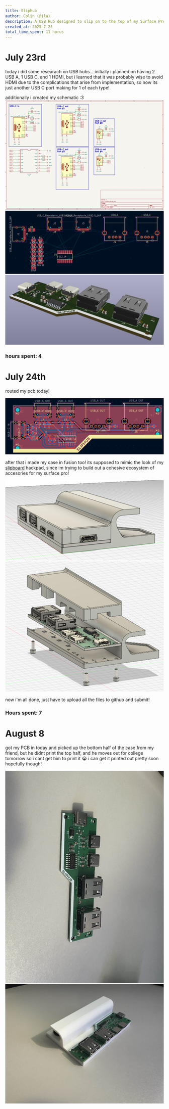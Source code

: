 ```yaml
---
title: Sliphub
author: Colin (@ila)
description: A USB Hub designed to slip on to the top of my Surface Pro 11!
created_at: 2025-7-23
total_time_spent: 11 horus
---
```




# July 23rd 
today i did some researach on USB hubs... initially i planned on having 2 USB A, 1 USB C, and 1 HDMI, but i learned that it was probably wise to avoid HDMI due to the complications that arise from implementation, so now its just another USB C port making for 1 of each type!



additionally i created my schematic :3
![sliphub schematic](journal_photos/schematic.png)
![slipbub pcb unrouted](journal_photos/pcb_start.png)
![sliphub pcb 3d model](journal_photos/pcb_3d.png)

### hours spent: 4

# July 24th
routed my pcb today! 

![sliphub pcb routed](journal_photos/pcb_finished.png)

after that i made my case in fusion too! its supposed to mimic the look of my [slipboard](https://github.com/ila-io/slipboard/tree/main) hackpad, since im trying to build out a cohesive ecosystem of accesories for my surface pro! 

![sliphub assembled](journal_photos/cad_assembled.png)
![sliphub disassembled](journal_photos/cad_disassembled.png)


now i'm all done, just have to upload all the files to github and submit! 

### Hours spent: 7



# August 8

got my PCB in today and picked up the bottom half of the case from my friend, but he didnt print the top half, and he moves out for college tomorrow so i cant get him to print it :sob: 
i can get it printed out pretty soon hopefully though! 

![sliphub pcb irl](journal_photos/hubpcb.jpg)
![sliphub pcb+case irl](journal_photos/hub+case.jpg)
